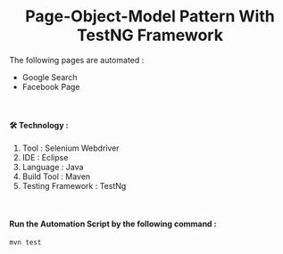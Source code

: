 <div align='center'>

# Page-Object-Model Pattern With TestNG Framework
</div>

The following pages are automated :
- Google Search 
- Facebook Page

<br>


#### 🛠 Technology :
1. Tool : Selenium Webdriver
2. IDE : Eclipse
3. Language : Java
4. Build Tool : Maven
5. Testing Framework : TestNg

<br>

#### Run the Automation Script by the following command :

   ```
   mvn test
   ```